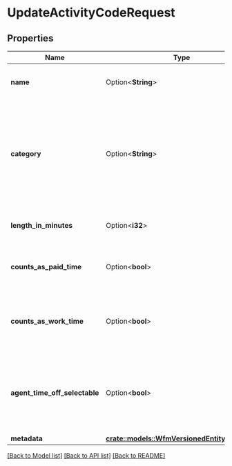 # UpdateActivityCodeRequest

## Properties

Name | Type | Description | Notes
------------ | ------------- | ------------- | -------------
**name** | Option<**String**> | The name of the activity code | [optional]
**category** | Option<**String**> | The activity code's category. Attempting to change the category of a default activity code will return an error | [optional]
**length_in_minutes** | Option<**i32**> | The default length of the activity in minutes | [optional]
**counts_as_paid_time** | Option<**bool**> | Whether an agent is paid while performing this activity | [optional]
**counts_as_work_time** | Option<**bool**> | Indicates whether or not the activity should be counted as work time | [optional]
**agent_time_off_selectable** | Option<**bool**> | Whether an agent can select this activity code when creating or editing a time off request | [optional]
**metadata** | [**crate::models::WfmVersionedEntityMetadata**](WfmVersionedEntityMetadata.md) |  | 

[[Back to Model list]](../README.md#documentation-for-models) [[Back to API list]](../README.md#documentation-for-api-endpoints) [[Back to README]](../README.md)


